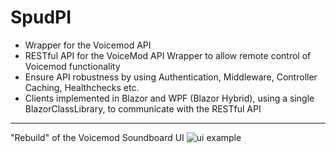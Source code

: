 # SpudPI

- Wrapper for the Voicemod API
- RESTful API for the VoiceMod API Wrapper to allow remote control of Voicemod functionality
- Ensure API robustness by using Authentication, Middleware, Controller Caching, Healthchecks etc.
- Clients implemented in Blazor and WPF (Blazor Hybrid), using a single BlazorClassLibrary, to communicate with the RESTful API

---
"Rebuild" of the Voicemod Soundboard UI
![ui example](https://i.imgur.com/AwXfwu7.png)
